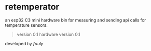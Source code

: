 # retemperator

an esp32 C3 mini hardware bin for measuring and sending api calls for temperature sensors.

> version 0.1
> hardware version 0.1

developed by *fauly*